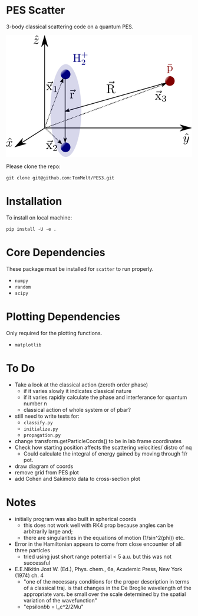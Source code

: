 PES Scatter
===========

3-body classical scattering code on a quantum PES.

![Schematic](img/Schematic.png)

Please clone the repo:

    git clone git@github.com:TomMelt/PES3.git

Installation
============

To install on local machine:

    pip install -U -e .

Core Dependencies
=============
These package must be installed for ```scatter``` to run properly.

* ```numpy```
* ```random```
* ```scipy```

Plotting Dependencies
=============
Only required for the plotting functions.

* ```matplotlib```

To Do
=====
* Take a look at the classical action (zeroth order phase)
    * if it varies slowly it indicates classical nature
    * if it varies rapidly calculate the phase and interferance for quantum number n
    * classical action of whole system or of pbar?
* still need to write tests for:
    * ```classify.py```
    * ```initialize.py```
    * ```propagation.py```
* change transform.getParticleCoords() to be in lab frame coordinates
* Check how starting position affects the scattering velocities/ distro of nq
    * Could calculate the integral of energy gained by moving through 1/r pot.
* draw diagram of coords
* remove grid from PES plot
* add Cohen and Sakimoto data to cross-section plot

Notes
=====
* initially program was also built in spherical coords
    - this does not work well with RK4 prop because angles can be arbitrarily large and;
    - there are singularities in the equations of motion (1/sin^2(phi)) etc.
* Error in the Hamiltonian appears to come from close encounter of all three particles
    - tried using just short range potential < 5 a.u. but this was not successful
* E.E.Nikitin Jost W. (Ed.), Phys. chem., 6a, Academic Press, New York (1974) ch. 4
    - "one of the necessary conditions for the proper description in terms of a classical traj. is that changes in the De Broglie wavelength of the appropriate vars. be small over the scale determined by the spatial variation of the wavefunction"
    - "epsilon*b*b = l_c^2/2Mu" 
